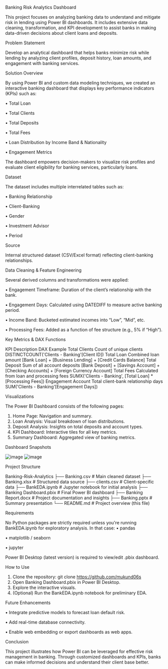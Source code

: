 Banking Risk Analytics Dashboard

This project focuses on analyzing banking data to understand and mitigate risk in lending using Power BI dashboards. It includes extensive data cleaning, transformation, and KPI development to assist banks in making data-driven decisions about client loans and deposits.

Problem Statement

Develop an analytical dashboard that helps banks minimize risk while lending by analyzing client profiles, deposit history, loan amounts, and engagement with banking services.

Solution Overview

By using Power BI and custom data modeling techniques, we created an interactive banking dashboard that displays key performance indicators (KPIs) such as:

•	Total Loan

•	Total Clients

•	Total Deposits

•	Total Fees

•	Loan Distribution by Income Band & Nationality

•	Engagement Metrics

The dashboard empowers decision-makers to visualize risk profiles and evaluate client eligibility for banking services, particularly loans.

Dataset

The dataset includes multiple interrelated tables such as:

•	Banking Relationship

•	Client-Banking

•	Gender

•	Investment Advisor

•	Period

Source

Internal structured dataset (CSV/Excel format) reflecting client-banking relationships.

Data Cleaning & Feature Engineering

Several derived columns and transformations were applied:

•	Engagement Timeframe: Duration of the client’s relationship with the bank.

•	Engagement Days: Calculated using DATEDIFF to measure active banking period.

•	Income Band: Bucketed estimated incomes into “Low”, “Mid”, etc.

•	Processing Fees: Added as a function of fee structure (e.g., 5% if “High”).

Key Metrics & DAX Functions

KPI	Description	DAX Example
Total Clients	Count of unique clients	DISTINCTCOUNT('Clients - Banking'[Client ID])
Total Loan	Combined loan amount	[Bank Loan] + [Business Lending] + [Credit Cards Balance]
Total Deposit	Sum of all account deposits	[Bank Deposit] + [Savings Account] + [Checking Accounts] + [Foreign Currency Account]
Total Fees	Calculated from loan and processing fees	SUMX('Clients - Banking', [Total Loan] * [Processing Fees])
Engagement Account	Total client-bank relationship days	SUM('Clients - Banking'[Engagement Days])

Visualizations

The Power BI Dashboard consists of the following pages:
1.	Home Page: Navigation and summary.
2.	Loan Analysis: Visual breakdown of loan distributions.
3.	Deposit Analysis: Insights on total deposits and account types.
4.	KPI Dashboard: Interactive tiles for all key metrics.
5.	Summary Dashboard: Aggregated view of banking metrics.

Dashboard Snapshots

![image](https://github.com/user-attachments/assets/796e41d5-f117-4ef0-93c8-15f441645304)
![image](https://github.com/user-attachments/assets/d8d46aca-050f-4508-a49e-4cc3975fced8)

Project Structure

Banking-Risk-Analytics
├── Banking.csv               # Main cleaned dataset
├── Banking.xlsx              # Structured data source
├── clients.csv               # Client-specific data
├── BankEDA.ipynb            # Jupyter notebook for initial analysis
├── Banking Dashboard.pbix    # Final Power BI dashboard
├── Banking Report.docx       # Project documentation and insights
├── Banking.pptx              # Summary presentation
└── README.md                 # Project overview (this file)

Requirements

No Python packages are strictly required unless you're running BankEDA.ipynb for exploratory analysis. In that case:
•	pandas

•	matplotlib / seaborn

•	jupyter

Power BI Desktop (latest version) is required to view/edit .pbix dashboard.

How to Use

1.	Clone the repository:
git clone https://github.com/mukund06s
2.	Open Banking Dashboard.pbix in Power BI Desktop.
3.	Explore the interactive visuals.
4.	(Optional) Run the BankEDA.ipynb notebook for preliminary EDA.

Future Enhancements

•	Integrate predictive models to forecast loan default risk.

•	Add real-time database connectivity.

•	Enable web embedding or export dashboards as web apps.

Conclusion

This project illustrates how Power BI can be leveraged for effective risk management in banking. Through customized dashboards and KPIs, banks can make informed decisions and understand their client base better.

